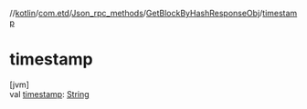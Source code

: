 //[kotlin](../../../../index.md)/[com.etd](../../index.md)/[Json_rpc_methods](../index.md)/[GetBlockByHashResponseObj](index.md)/[timestamp](timestamp.md)

# timestamp

[jvm]\
val [timestamp](timestamp.md): [String](https://kotlinlang.org/api/latest/jvm/stdlib/kotlin/-string/index.html)
